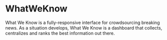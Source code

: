 # WhatWeKnow
What We Know is a fully-responsive interface for crowdsourcing breaking news. As a situation develops, What We Know is a dashboard that collects, centralizes and ranks the best information out there.
